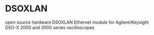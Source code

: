 DSOXLAN
=======

open source hardware DSOXLAN Ethernet module for Agilent/Keysight DSO-X 2000 and 3000 series oscilloscopes
